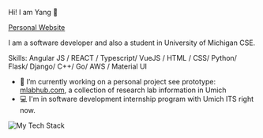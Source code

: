 Hi! I am Yang 👋

[Personal Website](https://liyangg.com)

I am a software developer and also a student in University of Michigan CSE.

Skills: Angular JS / REACT / Typescript/ VueJS / HTML / CSS/ Python/ Flask/ Django/ C++/ Go/ AWS / Material UI

- 🌱 I’m currently working on a personal project see prototype: [mlabhub.com](http://mlabhub.com), a collection of research lab information in Umich
- 💻 I'm in software development internship program with Umich ITS right now. 

![My Tech Stack](https://github-readme-tech-stack.vercel.app/api/cards?lineCount=3&bg=%25231d2020&badge=%2523518fb1&border=%2523a27c7c&titleColor=%2523c59bde&line1=react%2Creact%2C76a1dd%3Btypescript%2Ctypescript%2C2353be%3Bflutter%2Cflutter%2C17636e%3Bjavascript%2Cjavascript%2Cc5eb18%3Bangular%2Cangular%2Cd11f1f%3BVue%2CVue%2C0bd69d%3B&line2=python%2Cpython%2Cfcf7fb%3Bjava%2Cjava%2C228c9b%3BDjango%2CDjango%2C3eb614%3Bflask%2Cflask%2Cf3ecec%3BGo%2CGo%2C2656a3%3B&line3=sqlite%2Csqlite%2C593939%3Bmysql%2Cmysql%2Cb32b2b%3Bpostgresql%2Cpostgresql%2C277fd8%3Bmongodb%2Cmongodb%2C28e846%3B)
